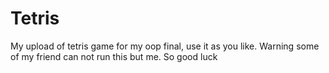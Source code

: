 # Tetris
My upload of tetris game for my oop final, use it as you like. Warning some of my friend can not run this but me. So good luck
